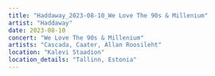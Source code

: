 ```yaml
---
title: "Haddaway_2023-08-10_We Love The 90s & Millenium"
artist: "Haddaway"
date: 2023-08-10
concert: "We Love The 90s & Millenium"
artists: "Cascada, Caater, Allan Roosileht"
location: "Kalevi Staadion"
location_details: "Tallinn, Estonia"
---
```

